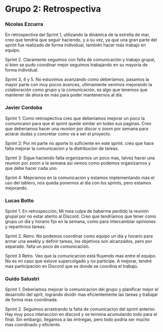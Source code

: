 #  Grupo 2: Retrospectiva

### Nicolas Ezcurra

En retrospectiva del Sprint 1, utilizando la dinámica de la estrella de mar, creo que tendría que seguir haciendo, y a su vez, ya que una gran parte del sprint fue realizado de forma individual, también hacer más trabajo en equipo.

Sprint 2. Claramente seguimos con falta de comunicación y trabajo grupal, si bien se pudo coordinar mejor seguimos trabajando en su mayoria de forma individual.

Sprint 3, 4 y 5. No estuvimos avanzando como deberíamos, pasamos la mayor parte con muy pocos avances, ultimamente venimos mejorando la colaboración como grupo y la comunicación, es algo que tenemos que mantener de ahora en más para poder mantenernos al día.

### Javier Cordoba

Sprint 1: Como retrospectiva creo que deberiamos mejorar un poco la comunicaion para que el sprint quede similar en todas sus paginas. Creo que deberiamos hacer una reunion por discor o zoom por semana para aclarar dudas y concretar como va a ser el proyecto.

Sprint 2: Por mi parte no aporte lo suficiente en este sprint. creo que hace falta mejorar la comunicacion y la distribucion de tareas.

Sprint 3: Sigue haciendo falta organizarnos un poco mas, talvez hacer una reunion por zoom a la semana asi vemos como podemos organizarnos y que debe hacer cada uno.

Sprint 4: Mejoramos en la comunicacion y estamos implementando mas el uso del tablero, nos queda ponernos al dia con los sprints, pero estamos mejorando.

### Lucas Botto

Sprint 1. En retrospección, Mi mea culpa de haberme perdido la reunión grupal por no estar atento al Discord. Creo que tendríamos que tener como grupo un día y horario fijo en la semana, como para intercambiar opiniones y repartirnos tareas. 

Sprint 2. Retro. No podemos coordinar como equipo un dia y horario para armar una weekly y definir tareas, los objetivos son alcanzados, pero por separado. falta un poco de comunicación.

Sprint 3 Retro. Veo que la comunicacion está fluyendo mas entre el equipo. No es mi caso que estuve supercolgado y no participe. A mejorar, tendré mas participación en Discord que es donde se coordina el trabajo.

### Guido Salustri

Sprint 1. Deberiamos mejorar la comunicacion del grupo y planificar mejor el desarrollo del sprit, logrando dividir mas eficientemente las tareas y trabajar de forma mas coordinada.

Sprint 2. Seguimos arrastrando la falta de comunicacion del sprint anterior. Hay muy poco interaccion en discord y se termina acumulando todo para el final. Sin embargo, llegamos a las entregas, pero todo podria ser mucho mas coordinado y eficiente.


